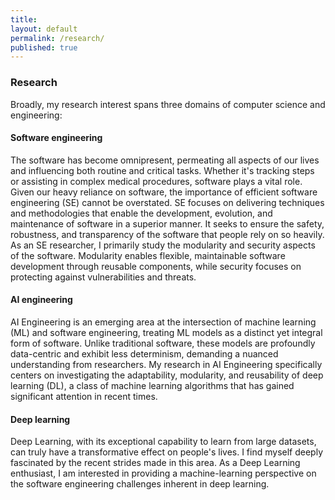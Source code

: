 ```yaml
---
title:
layout: default
permalink: /research/
published: true
---
```


### Research
</hr>

Broadly, my research interest spans three domains of computer science and engineering:
#### Software engineering
The software has become omnipresent, permeating all aspects of our lives and influencing both routine and critical tasks. Whether it's tracking steps or assisting in complex medical procedures, software plays a vital role. Given our heavy reliance on software, the importance of efficient software engineering (SE) cannot be overstated. SE focuses on delivering techniques and methodologies that enable the development, evolution, and maintenance of software in a superior manner. It seeks to ensure the safety, robustness, and transparency of the software that people rely on so heavily. As an SE researcher, I primarily study the modularity and security aspects of the software. Modularity enables flexible, maintainable software development through reusable components, while security focuses on protecting against vulnerabilities and threats.
#### AI engineering
AI Engineering is an emerging area at the intersection of machine learning (ML) and software engineering, treating ML models as a distinct yet integral form of software. Unlike traditional software, these models are profoundly data-centric and exhibit less determinism, demanding a nuanced understanding from researchers. My research in AI Engineering specifically centers on investigating the adaptability, modularity, and reusability of deep learning (DL), a class of machine learning algorithms that has gained significant attention in recent times.
#### Deep learning
Deep Learning, with its exceptional capability to learn from large datasets, can truly have a transformative effect on people's lives. I find myself deeply fascinated by the recent strides made in this area. As a Deep Learning enthusiast, I am interested in providing a machine-learning perspective on the software engineering challenges inherent in deep learning. 



